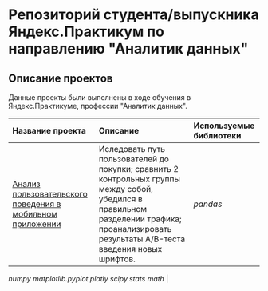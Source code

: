 # Репозиторий студента/выпускника Яндекс.Практикум по направлению "Аналитик данных"


## Описание проектов

Данные проекты были выполнены в ходе обучения в Яндекс.Практикуме, профессии "Аналитик данных".

| Название проекта | Описание | Используемые библиотеки | 
| :---------------------- | :---------------------- | :---------------------- |
| [Анализ пользовательского поведения в мобильном приложении](mobileapp) | Иследовать путь пользователей до покупки; сравнить 2 контрольных группы между собой, убедился в правильном разделении трафика; проанализировать результаты A/B-теста введения новых шрифтов. | *pandas* 
*numpy*
*matplotlib.pyplot*
*plotly*
*scipy.stats*
*math* |

